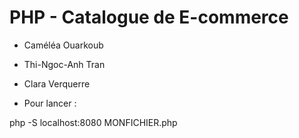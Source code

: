 # PHP - Catalogue de E-commerce

- Caméléa Ouarkoub
- Thi-Ngoc-Anh Tran
- Clara Verquerre


- Pour lancer : 

php -S localhost:8080 MONFICHIER.php
